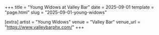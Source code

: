 +++
title = "Young Widows at Valley Bar"
date = 2025-09-01
template = "page.html"
slug = "2025-09-01-young-widows"

[extra]
artist = "Young Widows"
venue = "Valley Bar"
venue_url = "https://www.valleybarphx.com/"
+++
